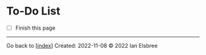 # To-Do List

- [ ] Finish this page

---
Go back to [[index]]
Created: 2022-11-08
© 2022 Ian Elsbree

[index]: index "Home Page"
